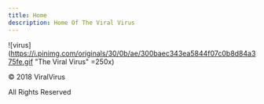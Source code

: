 ```yaml
---
title: Home
description: Home Of The Viral Virus
---
```

![virus](https://i.pinimg.com/originals/30/0b/ae/300baec343ea5844f07c0b8d84a375fe.gif "The Viral Virus" =250x)
<p>&copy; 2018 ViralVirus</p>
<p>All Rights Reserved</p>
